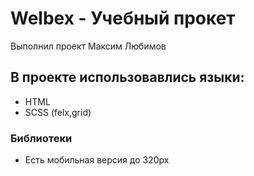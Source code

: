 # Welbex - Учебный прокет
Выполнил проект Максим Любимов
## В проекте использовавлись языки:
- HTML
- SCSS (felx,grid)
### Библиотеки
- Есть мобильная версия до 320px
